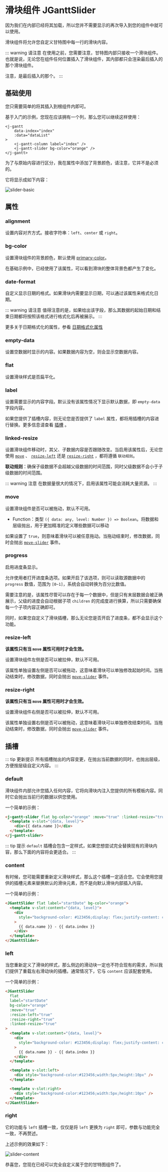 # 滑块组件 JGanttSlider

<Description author="jeremyjone" date="2021-12-10" copyright="jeremyjone" />

因为我们在内部已经将其加载，所以您并不需要显示的再次导入到您的组件中就可以使用。

滑块组件将允许您自定义甘特图中每一行的滑块内容。

::: warning 请注意
在使用之前，您需要注意，甘特图内部只接收一个滑块组件。也就是说，无论您在组件任何位置插入了滑块组件，其内部都只会渲染最后插入的那个滑块组件。

注意，是最后插入的那个。
:::

## 基础使用

您只需要简单的将其插入到根组件内即可。

基于入门的示例，您现在应该拥有一个列，那么您可以继续这样使用：

```html{6}
<j-gantt
    data-index="index"
    :data="dataList"
>
    <j-gantt-column label="index" />
    <j-gantt-slider bg-color="orange" />
</j-gantt>
```

为了与原始内容进行区分，我在属性中添加了背景颜色，请注意，它并不是必须的。

它将显示成如下内容：

<img :src="$withBase('/assets/slider-basic.png')" alt="slider-basic">

## 属性

### alignment

<DataParameter t="String" d="left" />

设置内容对齐方式。接收字符串：`left`、`center` 或 `right`。

### bg-color

<DataParameter t="String" d="" />

设置滑块组件的背景颜色，默认使用 [primary-color](./root.html#primary-color)。

在基础示例中，已经使用了该属性，可以看到滑块的整体背景色都产生了变化。

### date-format

<DataParameter t="String" d="yyyy-MM-dd" />

自定义显示日期的格式。如果滑块内需要显示日期，可以通过该属性来格式化日期。

::: warning 请注意
值得注意的是，如果给出该字段，那么其数据的起始日期和结束日期都将按照该格式进行格式化后再被展示。
:::

更多关于日期格式化的属性，参看 [日期格式化属性](./common.html#日期格式化属性)

### empty-data

<DataParameter t="String" d="无数据 😢" />

设置空数据时显示的内容。如果数据内容为空，则会显示空数据内容。

### flat

<DataParameter t="Boolean" d="false" />

设置滑块样式是否扁平化。

### label

<DataParameter t="String" />

设置需要显示的内容字段。默认没有该属性情况下显示默认数据，即 `empty-data` 字段内容。

如果您提供了插槽内容，则无论您是否提供了 `label` 属性，都将用插槽的内容进行替换。更多信息请查看 [插槽](#插槽) 。

### linked-resize

<DataParameter t="Boolean" d="false" />

设置滑块组件移动时，其父、子数据内容是否跟随改变。当启用该属性后，无论您使用 [`move`](#move) 、 [`resize-left`](#resize-left) 还是 [`resize-right`](#resize-right) ，都将遵循 `联动规则`。

**联动规则**：确保子级数据不会超越父级数据的时间范围，同时父级数据不会小于子级数据的时间范围。

::: warning 注意
在数据量很大的情况下，启用该属性可能会消耗大量资源。
:::

### move <Badge type="tip" text="update v1.0.0" vertical="top" />

<DataParameter t="[Boolean, Function]" d="false" />

设置滑块组件是否可以被拖动，默认不可用。

- Function：类型 `({ data: any, level: Number }) => Boolean`。将数据和层级抛出，用于更加精准的定义哪些数据可以移动

如果设置了 `true`，则意味着滑块可以被任意拖动。当拖动结束时，修改数据，同时会抛出 [`move-slider`](./root.html#move-slider) 事件。

### progress <Badge type="tip" text="+ v1.2.0" vertical="top" />

<DataParameter t="Boolean" d="false" />

启用进度条显示。

允许使用者打开进度条选项。如果开启了该选项，则可以读取源数据中的 `progress` 数值，范围为 `[0~1]`，系统会自动转换为百分比数值。

需要注意的是，该属性尽管可以存在于每一个数据中，但是只有末层数据会被正确展示，父级的进度会自动根据子项 `children` 的完成度进行换算，所以只需要确保每一个子项内容正确即可。

同时，如果您自定义了滑块插槽，那么无论您是否开启了进度条，都不会显示这个功能。

### resize-left

<DataParameter t="Boolean" d="false" />

**该属性只有当 `move` 属性可用时才会生效。**

设置滑块组件左侧是否可以被拉伸，默认不可用。

该属性单独设置左侧是否可以被拖动，这意味着滑块可以单独修改起始时间。当拖动结束时，修改数据，同时会抛出 [`move-slider`](./root.html#move-slider) 事件。

### resize-right

<DataParameter t="Boolean" d="false" />

**该属性只有当 `move` 属性可用时才会生效。**

设置滑块组件右侧是否可以被拉伸，默认不可用。

该属性单独设置右侧是否可以被拖动，这意味着滑块可以单独修改结束时间。当拖动结束时，修改数据，同时会抛出 [`move-slider`](./root.html#move-slider) 事件。

## 插槽 <Badge type="tip" text="update v1.0.0" vertical="top" />

::: tip 更新提示
所有插槽抛出的内容变更，在抛出当前数据的同时，也抛出层级，方便按层级自定义内容。
:::

### default

滑块组件内部允许您插入任何内容，它将向滑块内注入您提供的所有模板内容。同时它会抛出当前行的数据以供您使用。

一个简单的示例：

```html
<j-gantt-slider flat bg-color="orange" :move="true" :linked-resize="true">
  <template v-slot="{data, level}">
    <div>{{ data.name }}</div>
  </template>
</j-gantt-slider>
```

::: tip 提示
`default` 插槽会包含一定样式，如果您想尝试完全替换现有的滑块内容，那么下面的内容将会更适合。
:::

### content

有时候，您可能需要重新定义滑块样式，那么这个插槽一定适合您。它会使用您提供的插槽元素来替换默认的滑块元素，而不是向默认滑块内部插入内容。

一个简单的示例：

```html
<JGanttSlider flat label="startDate" bg-color="orange">
  <template v-slot:content="{data, level}">
    <div
      style="background-color: #123456;display: flex;justify-content: center;height:5px"
    >
      {{ data.name }} - {{ data.index }}
    </div>
  </template>
</JGanttSlider>
```

### left

当您重新定义了滑块的样式，那么侧边的滑动块一定也不符合现有的需求，所以我们提供了重载左右滑动块的插槽。通常情况下，它与 `content` 应该配套使用。

一个简单的示例：

```html
<JGanttSlider
  flat
  label="startDate"
  bg-color="orange"
  :move="true"
  :resize-left="true"
  :resize-right="true"
  :linked-resize="true"
>
  <template v-slot:content="{data, level}">
    <div
      style="background-color: #123456;display: flex;justify-content: center;height:5px"
    >
      {{ data.name }} - {{ data.index }}
    </div>
  </template>

  <template v-slot:left>
    <div style="background-color:#123456;width:5px;height:10px" />
  </template>

  <template v-slot:right>
    <div style="background-color:#123456;width:5px;height:10px" />
  </template>
</JGanttSlider>
```

### right

它的功能与 `left` 插槽一致，仅仅是将 `left` 更换为 `right` 即可，参数与功能完全一致，不再赘述。

上述示例的效果如下：

<img :src="$withBase('/assets/slider-content.png')" alt="slider-content">

恭喜您，您现在已经可以完全自定义属于您的甘特图组件了。
